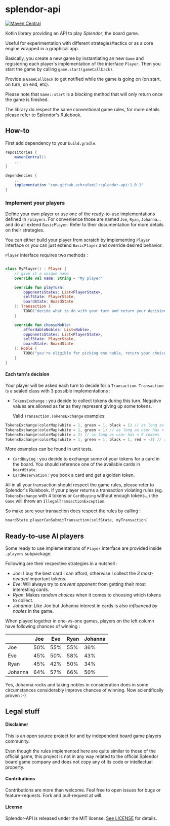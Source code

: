 # splendor-api

[![Maven Central](https://maven-badges.herokuapp.com/maven-central/com.github.achrafamil/splendor-api/badge.svg)](https://maven-badges.herokuapp.com/maven-central/com.github.achrafamil/splendor-api)

Kotlin library providing an API to play _Splendor_, the board game.

Useful for experimentation with different strategies/tactics or as a core engine wrapped in a graphical app.

Basically, you create a new game by instantiating an new `Game` and registering each player's implementation of the interface `Player`.
Then you start the game by calling `game.start(gameCallback)`.

Provide a `GameCallback` to get notified while the game is going on (on start, on turn, on end, etc).

Please note that `Game::start` is a blocking method that will only return once the game is finished.

The library do respect the same conventional game rules, for more details please refer to Splendor's Rulebook.

## How-to
First add dependency to your `build.gradle`.
```Groovy
repositories {
    mavenCentral()
    ...
}
```

```Groovy
dependencies {
    ...
    implementation "com.github.achrafamil:splendor-api:1.0.1"
}
```

### Implement your players
Define your own player or use one of the ready-to-use implementations defined in `/players`. For convenience those are named `Joe`, `Ryan`, `Johanna`... and do all extend `BasicPlayer`. Refer to their documentation for more details on their strategies.

You can either build your player from scratch by implementing `Player` interface or you can just extend `BasicPlayer` and override desired behavior.

`Player` interface requires two methods :
```kotlin

class MyPlayer() : Player {
    // give it a unique name
    override val name: String = "My player"

    override fun playTurn(
        opponentsStates: List<PlayerState>,
        selfState: PlayerState,
        boardState: BoardState
    ): Transaction {
        TODO("decide what to do with your turn and return your decision i.e. a transaction")
    }

    override fun chooseNoble(
        affordableNobles: List<Noble>,
        opponentsStates: List<PlayerState>,
        selfState: PlayerState,
        boardState: BoardState
    ): Noble {
        TODO("you're eligible for picking one noble, return your choice from $affordableNobles")
    }
}
```

#### Each turn's decision
Your player will be asked each turn to decide for a `Transaction`.
`Transaction` is a sealed class with 3 possible implementations :
- `TokensExchange` : you decide to collect tokens during this turn.
Negative values are allowed as far as they represent giving up some tokens.

    Valid `Transaction.TokensExchange` examples:
```kotlin
TokensExchange(colorMap(white = 1, green = 1, black = 1) // as long as user has < 8 tokens
TokensExchange(colorMap(white = 1, green = 1) // as long as user has < 9 tokens
TokensExchange(colorMap(white = 2) // as long as user has < 9 tokens
TokensExchange(colorMap(white = 1, green = 1, black = 1, red = -2) // as long as user has < 10 tokens
```
   More examples can be found in unit tests.

- `CardBuying` : you decide to exchange some of your tokens for a card in the board. You should reference one of the available cards in `boardState`.
- `CardReservation` : you book a card and get a golden token.

All in all your transaction should respect the game rules, please refer to Splendor's Rulebook.
If your player returns a transaction violating rules (eg. `TokensExchange` with 4 tokens or `CardBuying` without enough tokens...) the `Game` will throw an `IllegalTransactionException`.

So make sure your transaction does respect the rules by calling :
```kotlin
boardState.playerCanSubmitTransaction(selfState, myTransaction)
```

## Ready-to-use AI players
Some ready to use implementations of `Player` interface are provided inside `.players` subpackage.

Following are their respective strategies in a nutshell :

- *Joe*: I buy the best card I can afford, otherwise I collect the _3 most-needed_ important tokens.
- *Eve*: Will always try to _prevent opponent_ from getting their most interesting cards.
- *Ryan*: Makes _random choices_ when it comes to choosing which tokens to collect.
- *Johanna*: Like Joe but Johanna interest in cards is also _influenced by nobles_ in the game.

When played together in one-vs-one games, players on the left column have following chances of winning :

|         | Joe | Eve | Ryan | Johanna |
|---------|-----|-----|------|---------|
| Joe     | 50% | 55% | 55%  | 36%     |
| Eve     | 45% | 50% | 58%  | 43%     |
| Ryan    | 45% | 42% | 50%  | 34%     |
| Johanna | 64% | 57% | 66%  | 50%     |

Yes, Johanna rocks and taking nobles in consideration does in some circumstances considerably improve chances of winning. Now scientifically proven :-)

## Legal stuff
#### Disclaimer
This is an open source project for and by independent board game players community.

Even though the rules implemented here are quite similar to those of the official game, this project is not in any way related to the official Splendor board game company and does not copy any of its code or intellectual property.

 #### Contributions
 Contributions are more than welcome. Feel free to open issues for bugs or feature-requests. Fork and pull-request at will.
 
 #### License
 Splendor-API is released under the MIT license. [See LICENSE](LICENSE) for details.
